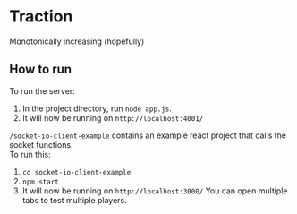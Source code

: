 # Traction
Monotonically increasing (hopefully)

## How to run
To run the server:
1. In the project directory, run `node app.js`.
2. It will now be running on `http://localhost:4001/`

`/socket-io-client-example` contains an example react project that calls the socket functions.  
To run this:
1. `cd socket-io-client-example`
2. `npm start`
3. It will now be running on `http://localhost:3000/`
You can open multiple tabs to test multiple players.